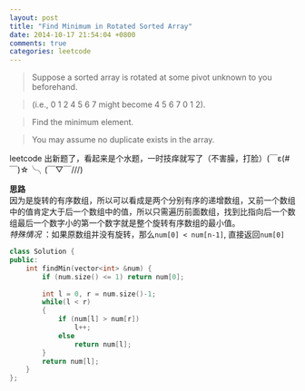 ```yaml
---
layout: post
title: "Find Minimum in Rotated Sorted Array"
date: 2014-10-17 21:54:04 +0800
comments: true
categories: leetcode
---
```

>Suppose a sorted array is rotated at some pivot unknown to you beforehand.

>(i.e., 0 1 2 4 5 6 7 might become 4 5 6 7 0 1 2).

>Find the minimum element.

>You may assume no duplicate exists in the array.   
<!--more-->

leetcode 出新题了，看起来是个水题，一时技痒就写了（不害臊，打脸）(￣ε(#￣)☆╰╮(￣▽￣///)    

**思路**  
因为是旋转的有序数组，所以可以看成是两个分别有序的递增数组，又前一个数组中的值肯定大于后一个数组中的值，所以只需遍历前面数组，找到比指向后一个数组最后一个数字小的第一个数字就是整个旋转有序数组的最小值。  
*特殊情况* ：如果原数组并没有旋转，那么`num[0] < num[n-1]`, 直接返回`num[0]`

```c++
class Solution {
public:
    int findMin(vector<int> &num) {
        if (num.size() <= 1) return num[0];
        
        int l = 0, r = num.size()-1;
        while(l < r)
        {
            if (num[l] > num[r])
                l++;
            else
                return num[l];
        }
        return num[l];
    }
};
```
